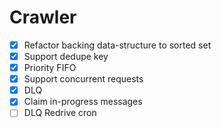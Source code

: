 # Crawler

- [x] Refactor backing data-structure to sorted set
- [x] Support dedupe key
- [x] Priority FIFO
- [x] Support concurrent requests
- [x] DLQ
- [x] Claim in-progress messages
- [ ] DLQ Redrive cron
